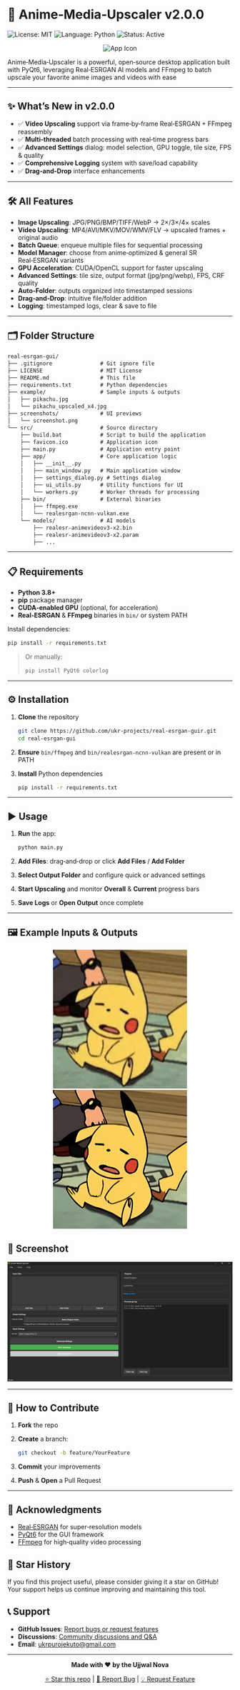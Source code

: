 # 🚀 Anime‑Media‑Upscaler v2.0.0

![License: MIT](https://img.shields.io/badge/License-MIT-green) ![Language: Python](https://img.shields.io/badge/Language-Python-blue) ![Status: Active](https://img.shields.io/badge/Status-Active-brightgreen)

<p align="center">
  <img src="src/favicon.ico" alt="App Icon" width="64" height="64" />
</p>

Anime‑Media‑Upscaler is a powerful, open‑source desktop application built with PyQt6, leveraging Real‑ESRGAN AI models and FFmpeg to batch upscale your favorite anime images and videos with ease 

---

## ✨ What’s New in v2.0.0

- ✅ **Video Upscaling** support via frame‑by‑frame Real‑ESRGAN + FFmpeg reassembly  
- ✅ **Multi‑threaded** batch processing with real‑time progress bars  
- ✅ **Advanced Settings** dialog: model selection, GPU toggle, tile size, FPS & quality  
- ✅ **Comprehensive Logging** system with save/load capability  
- ✅ **Drag‑and‑Drop** interface enhancements  

---

## 🛠️ All Features

- **Image Upscaling**: JPG/PNG/BMP/TIFF/WebP → 2×/3×/4× scales  
- **Video Upscaling**: MP4/AVI/MKV/MOV/WMV/FLV → upscaled frames + original audio  
- **Batch Queue**: enqueue multiple files for sequential processing  
- **Model Manager**: choose from anime‑optimized & general SR Real‑ESRGAN variants  
- **GPU Acceleration**: CUDA/OpenCL support for faster upscaling  
- **Advanced Settings**: tile size, output format (jpg/png/webp), FPS, CRF quality  
- **Auto‑Folder**: outputs organized into timestamped sessions  
- **Drag‑and‑Drop**: intuitive file/folder addition  
- **Logging**: timestamped logs, clear & save to file  

---

## 🗂️ Folder Structure

```
real-esrgan-gui/
├── .gitignore               # Git ignore file
├── LICENSE                  # MIT License
├── README.md                # This file
├── requirements.txt         # Python dependencies
├── example/                 # Sample inputs & outputs
│   ├── pikachu.jpg
│   └── pikachu_upscaled_x4.jpg
├── screenshots/             # UI previews
│   └── screenshot.png
└── src/                     # Source directory
    ├── build.bat            # Script to build the application
    ├── favicon.ico          # Application icon
    ├── main.py              # Application entry point
    ├── app/                 # Core application logic
    │   ├── __init__.py
    │   ├── main_window.py   # Main application window
    │   ├── settings_dialog.py # Settings dialog
    │   ├── ui_utils.py      # Utility functions for UI
    │   └── workers.py       # Worker threads for processing
    ├── bin/                 # External binaries
    │   ├── ffmpeg.exe
    │   └── realesrgan-ncnn-vulkan.exe
    └── models/              # AI models
        ├── realesr-animevideov3-x2.bin
        ├── realesr-animevideov3-x2.param
        ├── ...

```

---

## 📋 Requirements

- **Python 3.8+**  
- **pip** package manager  
- **CUDA‑enabled GPU** (optional, for acceleration)  
- **Real‑ESRGAN** & **FFmpeg** binaries in `bin/` or system PATH  

Install dependencies:

```bash
pip install -r requirements.txt
````

> Or manually:
>
> ```bash
> pip install PyQt6 colorlog
> ```

---

## ⚙️ Installation

1. **Clone** the repository

   ```bash
   git clone https://github.com/ukr-projects/real-esrgan-guir.git
   cd real-esrgan-gui
   ```
2. **Ensure** `bin/ffmpeg` and `bin/realesrgan-ncnn-vulkan` are present or in PATH
3. **Install** Python dependencies

   ```bash
   pip install -r requirements.txt
   ```

---

## ▶️ Usage

1. **Run** the app:

   ```bash
   python main.py
   ```
2. **Add Files**: drag‑and‑drop or click **Add Files** / **Add Folder**
3. **Select Output Folder** and configure quick or advanced settings
4. **Start Upscaling** and monitor **Overall** & **Current** progress bars
5. **Save Logs** or **Open Output** once complete

---

## 🖼️ Example Inputs & Outputs

<p align="center">
  <img src="example/pikachu.jpg" alt="Original Pikachu" width="300" />
  <img src="example/pikachu_upscaled_x4.jpg" alt="Upscaled Pikachu ×4" width="300" />
</p>

## 📸 Screenshot

![Interface](screenshots/screenshot.png)

---

## 🤝 How to Contribute

1. **Fork** the repo
2. **Create** a branch:

   ```bash
   git checkout -b feature/YourFeature
   ```
3. **Commit** your improvements
4. **Push** & **Open** a Pull Request

---

## 🙏 Acknowledgments

* [Real‑ESRGAN](https://github.com/xinntao/Real-ESRGAN) for super‑resolution models
* [PyQt6](https://pypi.org/project/PyQt6/) for the GUI framework
* [FFmpeg](https://ffmpeg.org/) for high‑quality video processing

## 🌟 Star History

If you find this project useful, please consider giving it a star on GitHub! Your support helps us continue improving and maintaining this tool.

## 📞 Support

- **GitHub Issues**: [Report bugs or request features](https://github.com/ukr-projects/real-esrgan-guir/issues)
- **Discussions**: [Community discussions and Q&A](https://github.com/ukr-projects/real-esrgan-guir/discussions)
- **Email**: ukrpurojekuto@gmail.com

---

<div align="center">

**Made with ❤️ by the Ujjwal Nova**

[⭐ Star this repo](https://github.com/ukr-projects/real-esrgan-guir) | [🐛 Report Bug](https://github.com/ukr-projects/real-esrgan-guir/issues) | [💡 Request Feature](https://github.com/ukr-projects/real-esrgan-guir/issues)

</div>
